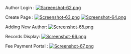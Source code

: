 Author Login : 
[![Screenshot-62.png](https://i.postimg.cc/RCPT5YQz/Screenshot-62.png)](https://postimg.cc/hhdmVp5C)

Create Page :
[![Screenshot-63.png](https://i.postimg.cc/y8nRcgQC/Screenshot-63.png)](https://postimg.cc/WdFtP3c5)
[![Screenshot-64.png](https://i.postimg.cc/zGfCdFRG/Screenshot-64.png)](https://postimg.cc/rKvRsWJB)

Adding New Author:
[![Screenshot-65.png](https://i.postimg.cc/ZRqzng9h/Screenshot-65.png)](https://postimg.cc/rd7PYfCh)

Records Display:
[![Screenshot-66.png](https://i.postimg.cc/vBTCbVjY/Screenshot-66.png)](https://postimg.cc/5Ycsm6bT)

Fee Payment Portal :
[![Screenshot-67.png](https://i.postimg.cc/9X6XgmRR/Screenshot-67.png)](https://postimg.cc/JtQWGWQM)

